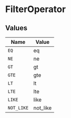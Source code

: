 # FilterOperator


## Values

| Name       | Value      |
| ---------- | ---------- |
| `EQ`       | eq         |
| `NE`       | ne         |
| `GT`       | gt         |
| `GTE`      | gte        |
| `LT`       | lt         |
| `LTE`      | lte        |
| `LIKE`     | like       |
| `NOT_LIKE` | not_like   |